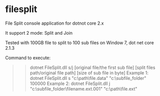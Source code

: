# filesplit
File Split console application for dotnot core 2.x

It support 2 mode: Split and Join

Tested with 100GB file to split to 100 sub files on Window 7, dot net core 2.1.3

Command to execute:

>> dotnet FileSplit.dll s/j [original file/the first sub file] [split files path/original file path] [size of sub file in byte]
>> Example 1: dotnet FileSplit.dll s "c:\path\file.data"  "c:\subfile_folder" 100000
>> Example 2: dotnet FileSplit.dll j "c:\subfile_folder\filename.ext.001" "c:\path\file.ext"
